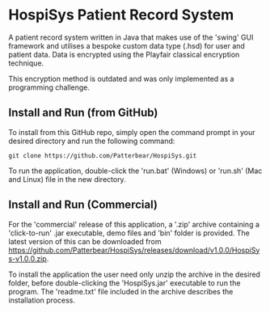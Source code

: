 # HospiSys Patient Record System
A patient record system written in Java that makes use of the 'swing' GUI framework and utilises a bespoke custom data type (.hsd) for user and patient data. Data is encrypted using the Playfair classical encryption technique.

This encryption method is outdated and was only implemented as a programming challenge.

## Install and Run (from GitHub)
To install from this GitHub repo, simply open the command prompt in your desired directory and run the following command:

```git clone https://github.com/Patterbear/HospiSys.git```

To run the application, double-click the 'run.bat' (Windows) or 'run.sh' (Mac and Linux) file in the new directory.

## Install and Run (Commercial)
For the 'commercial' release of this application, a '.zip' archive containing a 'click-to-run' .jar executable, demo files and 'bin' folder is provided. The latest version of this can be downloaded from https://github.com/Patterbear/HospiSys/releases/download/v1.0.0/HospiSys-v1.0.0.zip.

To install the application the user need only unzip the archive in the desired folder, before double-clicking the 'HospiSys.jar' executable to run the program. The 'readme.txt' file included in the archive describes the installation process.
